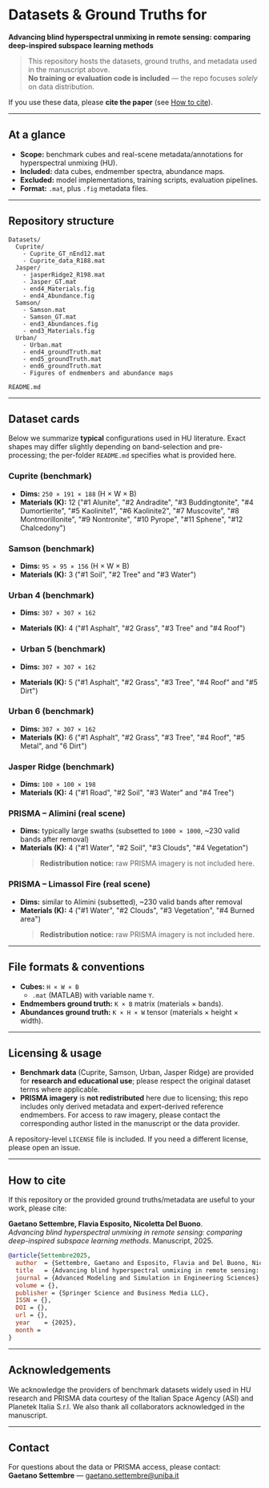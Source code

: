 # Datasets & Ground Truths for
**Advancing blind hyperspectral unmixing in remote sensing: comparing deep-inspired subspace learning methods**

> This repository hosts the datasets, ground truths, and metadata used in the manuscript above.  
> **No training or evaluation code is included** — the repo focuses *solely* on data distribution.

If you use these data, please **cite the paper** (see [How to cite](#how-to-cite)).

---

## At a glance

- **Scope:** benchmark cubes and real-scene metadata/annotations for hyperspectral unmixing (HU).
- **Included:** data cubes, endmember spectra, abundance maps.
- **Excluded:** model implementations, training scripts, evaluation pipelines.
- **Format:** `.mat`, plus `.fig` metadata files.

---

## Repository structure

```
Datasets/
  Cuprite/
    - Cuprite_GT_nEnd12.mat
    - Cuprite_data_R188.mat
  Jasper/
    - jasperRidge2_R198.mat
    - Jasper_GT.mat
    - end4_Materials.fig
    - end4_Abundance.fig
  Samson/
    - Samson.mat
    - Samson_GT.mat
    - end3_Abundances.fig
    - end3_Materials.fig
  Urban/
    - Urban.mat
    - end4_groundTruth.mat
    - end5_groundTruth.mat
    - end6_groundTruth.mat
    - Figures of endmembers and abundance maps

README.md
```


---

## Dataset cards

Below we summarize **typical** configurations used in HU literature. Exact shapes may differ slightly depending on band-selection and pre-processing; the per-folder `README.md` specifies what is provided here.

### Cuprite (benchmark)
- **Dims:** `250 × 191 × 188` (H × W × B)
- **Materials (K):** 12 ("#1 Alunite", "#2 Andradite", "#3 Buddingtonite", "#4 Dumortierite", "#5 Kaolinite1", "#6 Kaolinite2", "#7 Muscovite", "#8 Montmorillonite", "#9 Nontronite", "#10 Pyrope", "#11 Sphene", "#12 Chalcedony")
  
### Samson (benchmark)
- **Dims:** `95 × 95 × 156` (H × W × B)
- **Materials (K):** 3 ("#1 Soil", "#2 Tree" and "#3 Water")

### Urban 4 (benchmark)
- **Dims:** `307 × 307 × 162`
- **Materials (K):** 4 ("#1 Asphalt", "#2 Grass", "#3 Tree" and "#4 Roof")

- ### Urban 5 (benchmark)
- **Dims:** `307 × 307 × 162`
- **Materials (K):** 5 ("#1 Asphalt", "#2 Grass", "#3 Tree", "#4 Roof" and "#5 Dirt")
  
### Urban 6 (benchmark)
- **Dims:** `307 × 307 × 162`
- **Materials (K):** 6 ("#1 Asphalt", "#2 Grass", "#3 Tree", "#4 Roof", "#5 Metal", and "6 Dirt")

### Jasper Ridge (benchmark)
- **Dims:** `100 × 100 × 198`
- **Materials (K):** 4 ("#1 Road", "#2 Soil", "#3 Water" and "#4 Tree")

### PRISMA – Alimini (real scene)
- **Dims:** typically large swaths (subsetted to `1000 × 1000`, ~230 valid bands after removal)
- **Materials (K):** 4 ("#1 Water", "#2 Soil", "#3 Clouds", "#4 Vegetation")
  > **Redistribution notice:** raw PRISMA imagery is not included here.

### PRISMA – Limassol Fire (real scene)
- **Dims:** similar to Alimini (subsetted), ~230 valid bands after removal
- **Materials (K):** 4 ("#1 Water", "#2 Clouds", "#3 Vegetation", "#4 Burned area")
  > **Redistribution notice:** raw PRISMA imagery is not included here.

---

## File formats & conventions

- **Cubes:** `H × W × B`  
  - `.mat` (MATLAB) with variable name `Y`.  
- **Endmembers ground truth:** `K × B` matrix (materials × bands).  
- **Abundances ground truth:** `K × H × W` tensor (materials × height × width).  

---


## Licensing & usage

- **Benchmark data** (Cuprite, Samson, Urban, Jasper Ridge) are provided for **research and educational use**; please respect the original dataset terms where applicable.
- **PRISMA imagery** is **not redistributed** here due to licensing; this repo includes only derived metadata and expert-derived reference endmembers. For access to raw imagery, please contact the corresponding author listed in the manuscript or the data provider.

A repository-level `LICENSE` file is included. If you need a different license, please open an issue.

---

## How to cite

If this repository or the provided ground truths/metadata are useful to your work, please cite:

**Gaetano Settembre, Flavia Esposito, Nicoletta Del Buono**.  
*Advancing blind hyperspectral unmixing in remote sensing: comparing deep-inspired subspace learning methods*. Manuscript, 2025.

```bibtex
@article{Settembre2025,
  author  = {Settembre, Gaetano and Esposito, Flavia and Del Buono, Nicoletta},
  title   = {Advancing blind hyperspectral unmixing in remote sensing: comparing deep-inspired subspace learning methods},
  journal = {Advanced Modeling and Simulation in Engineering Sciences},
  volume = {},
  publisher = {Springer Science and Business Media LLC},
  ISSN = {},
  DOI = {},
  url = {},
  year    = {2025},
  month = 
}
```

---

## Acknowledgements

We acknowledge the providers of benchmark datasets widely used in HU research and PRISMA data courtesy of the Italian Space Agency (ASI) and Planetek Italia S.r.l. We also thank all collaborators acknowledged in the manuscript.

---

## Contact

For questions about the data or PRISMA access, please contact:  
**Gaetano Settembre** — gaetano.settembre@uniba.it
